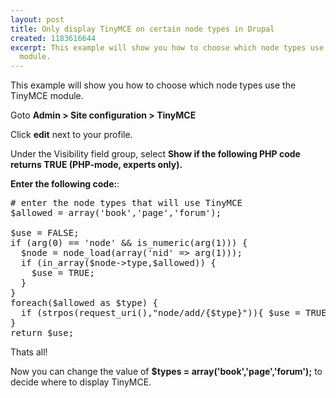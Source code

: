 ```yaml
---
layout: post
title: Only display TinyMCE on certain node types in Drupal
created: 1183616644
excerpt: This example will show you how to choose which node types use the TinyMCE
  module.
---
```

<p>This example will show you how to choose which node types use the TinyMCE module.</p>

<p>Goto <strong>Admin > Site configuration > TinyMCE</strong></p>

<p>Click <strong>edit</strong> next to your profile.</p>

<p>Under the Visibility field group, select <strong>Show if the following PHP code returns TRUE (PHP-mode, experts only).</strong></p>

<strong>Enter the following code:</strong>:

<pre class="brush:php">
# enter the node types that will use TinyMCE
$allowed = array('book','page','forum');

$use = FALSE;
if (arg(0) == 'node' && is_numeric(arg(1))) {
  $node = node_load(array('nid' => arg(1)));
  if (in_array($node->type,$allowed)) {
    $use = TRUE;
  }
}
foreach($allowed as $type) {
  if (strpos(request_uri(),"node/add/{$type}")){ $use = TRUE;}
}
return $use;
</pre>

<p>Thats all!</p>

<p>Now you can change the value of <strong>$types = array('book','page','forum');</strong> to decide where to display TinyMCE.</p>
